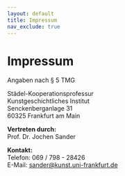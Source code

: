 ```yaml
---
layout: default
title: Impressum
nav_exclude: true
---
```

# Impressum
Angaben nach § 5 TMG

Städel-Kooperationsprofessur  
Kunstgeschichtliches Institut  
Senckenberganlage 31  
60325 Frankfurt am Main  

__Vertreten durch:__   
Prof. Dr. Jochen Sander  

__Kontakt:__  
Telefon:  069 / 798 - 28426  
E-Mail: sander@kunst.uni-frankfurt.de  
